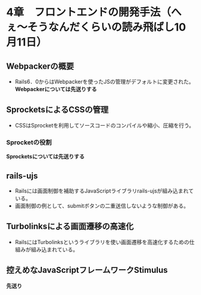 # 4章　フロントエンドの開発手法（へぇ〜そうなんだくらいの読み飛ばし10月11日）
## Webpackerの概要
- Rails6．0からはWebpackerを使ったJSの管理がデフォルトに変更された。    
**Webpackerについては先送りする**

## SprocketsによるCSSの管理
- CSSはSprocketを利用してソースコードのコンパイルや縮小、圧縮を行う。
### Sprocketの役割
**Sprocketsについては先送りする**

## rails-ujs
- Railsには画面制御を補助するJavaScriptライブラリrails-ujsが組み込まれている。
- 画面制御の例として、submitボタンの二重送信しないような制御がある。

## Turbolinksによる画面遷移の高速化
- RailsにはTurbolinksというライブラリを使い画面遷移を高速化するための仕組みが組み込まれている。

## 控えめなJavaScriptフレームワークStimulus
**先送り**
